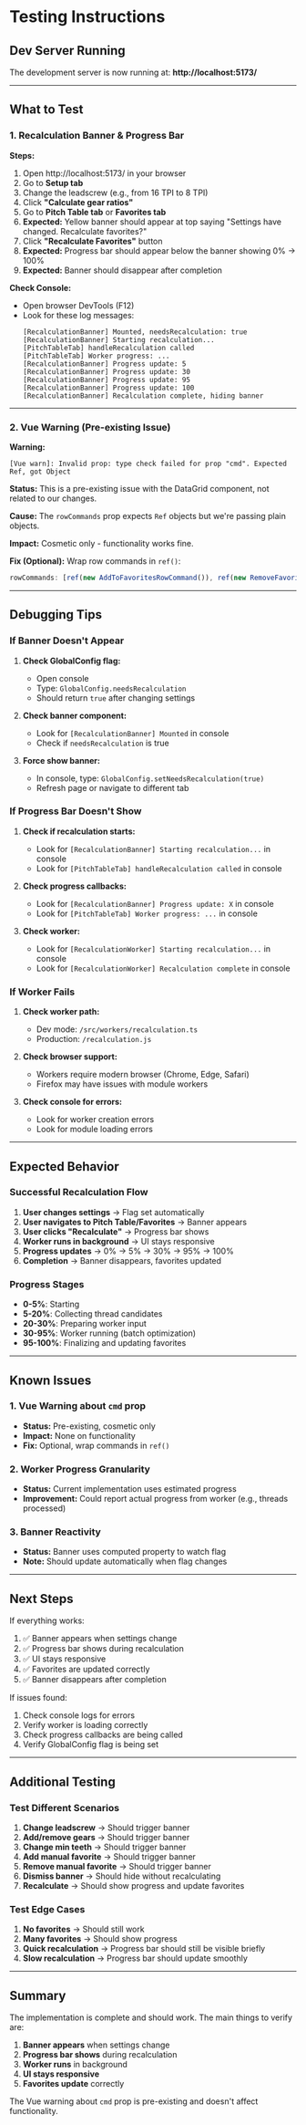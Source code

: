 # Testing Instructions

## Dev Server Running

The development server is now running at: **http://localhost:5173/**

---

## What to Test

### 1. Recalculation Banner & Progress Bar

**Steps:**
1. Open http://localhost:5173/ in your browser
2. Go to **Setup tab**
3. Change the leadscrew (e.g., from 16 TPI to 8 TPI)
4. Click **"Calculate gear ratios"**
5. Go to **Pitch Table tab** or **Favorites tab**
6. **Expected:** Yellow banner should appear at top saying "Settings have changed. Recalculate favorites?"
7. Click **"Recalculate Favorites"** button
8. **Expected:** Progress bar should appear below the banner showing 0% → 100%
9. **Expected:** Banner should disappear after completion

**Check Console:**
- Open browser DevTools (F12)
- Look for these log messages:
  ```
  [RecalculationBanner] Mounted, needsRecalculation: true
  [RecalculationBanner] Starting recalculation...
  [PitchTableTab] handleRecalculation called
  [PitchTableTab] Worker progress: ...
  [RecalculationBanner] Progress update: 5
  [RecalculationBanner] Progress update: 30
  [RecalculationBanner] Progress update: 95
  [RecalculationBanner] Progress update: 100
  [RecalculationBanner] Recalculation complete, hiding banner
  ```

---

### 2. Vue Warning (Pre-existing Issue)

**Warning:**
```
[Vue warn]: Invalid prop: type check failed for prop "cmd". Expected Ref, got Object
```

**Status:** This is a pre-existing issue with the DataGrid component, not related to our changes.

**Cause:** The `rowCommands` prop expects `Ref` objects but we're passing plain objects.

**Impact:** Cosmetic only - functionality works fine.

**Fix (Optional):** Wrap row commands in `ref()`:
```typescript
rowCommands: [ref(new AddToFavoritesRowCommand()), ref(new RemoveFavoriteRowCommand())]
```

---

## Debugging Tips

### If Banner Doesn't Appear

1. **Check GlobalConfig flag:**
   - Open console
   - Type: `GlobalConfig.needsRecalculation`
   - Should return `true` after changing settings

2. **Check banner component:**
   - Look for `[RecalculationBanner] Mounted` in console
   - Check if `needsRecalculation` is true

3. **Force show banner:**
   - In console, type: `GlobalConfig.setNeedsRecalculation(true)`
   - Refresh page or navigate to different tab

### If Progress Bar Doesn't Show

1. **Check if recalculation starts:**
   - Look for `[RecalculationBanner] Starting recalculation...` in console
   - Look for `[PitchTableTab] handleRecalculation called` in console

2. **Check progress callbacks:**
   - Look for `[RecalculationBanner] Progress update: X` in console
   - Look for `[PitchTableTab] Worker progress: ...` in console

3. **Check worker:**
   - Look for `[RecalculationWorker] Starting recalculation...` in console
   - Look for `[RecalculationWorker] Recalculation complete` in console

### If Worker Fails

1. **Check worker path:**
   - Dev mode: `/src/workers/recalculation.ts`
   - Production: `/recalculation.js`

2. **Check browser support:**
   - Workers require modern browser (Chrome, Edge, Safari)
   - Firefox may have issues with module workers

3. **Check console for errors:**
   - Look for worker creation errors
   - Look for module loading errors

---

## Expected Behavior

### Successful Recalculation Flow

1. **User changes settings** → Flag set automatically
2. **User navigates to Pitch Table/Favorites** → Banner appears
3. **User clicks "Recalculate"** → Progress bar shows
4. **Worker runs in background** → UI stays responsive
5. **Progress updates** → 0% → 5% → 30% → 95% → 100%
6. **Completion** → Banner disappears, favorites updated

### Progress Stages

- **0-5%**: Starting
- **5-20%**: Collecting thread candidates
- **20-30%**: Preparing worker input
- **30-95%**: Worker running (batch optimization)
- **95-100%**: Finalizing and updating favorites

---

## Known Issues

### 1. Vue Warning about `cmd` prop
- **Status:** Pre-existing, cosmetic only
- **Impact:** None on functionality
- **Fix:** Optional, wrap commands in `ref()`

### 2. Worker Progress Granularity
- **Status:** Current implementation uses estimated progress
- **Improvement:** Could report actual progress from worker (e.g., threads processed)

### 3. Banner Reactivity
- **Status:** Banner uses computed property to watch flag
- **Note:** Should update automatically when flag changes

---

## Next Steps

If everything works:
1. ✅ Banner appears when settings change
2. ✅ Progress bar shows during recalculation
3. ✅ UI stays responsive
4. ✅ Favorites are updated correctly
5. ✅ Banner disappears after completion

If issues found:
1. Check console logs for errors
2. Verify worker is loading correctly
3. Check progress callbacks are being called
4. Verify GlobalConfig flag is being set

---

## Additional Testing

### Test Different Scenarios

1. **Change leadscrew** → Should trigger banner
2. **Add/remove gears** → Should trigger banner
3. **Change min teeth** → Should trigger banner
4. **Add manual favorite** → Should trigger banner
5. **Remove manual favorite** → Should trigger banner
6. **Dismiss banner** → Should hide without recalculating
7. **Recalculate** → Should show progress and update favorites

### Test Edge Cases

1. **No favorites** → Should still work
2. **Many favorites** → Should show progress
3. **Quick recalculation** → Progress bar should still be visible briefly
4. **Slow recalculation** → Progress bar should update smoothly

---

## Summary

The implementation is complete and should work. The main things to verify are:

1. **Banner appears** when settings change
2. **Progress bar shows** during recalculation
3. **Worker runs** in background
4. **UI stays responsive**
5. **Favorites update** correctly

The Vue warning about `cmd` prop is pre-existing and doesn't affect functionality.

